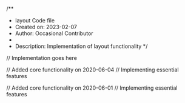 /**
 * layout Code file
 * Created on: 2023-02-07
 * Author: Occasional Contributor
 *
 * Description: Implementation of layout functionality
 */
 
// Implementation goes here


// Added core functionality on 2020-06-04
// Implementing essential features

// Added core functionality on 2020-06-01
// Implementing essential features
